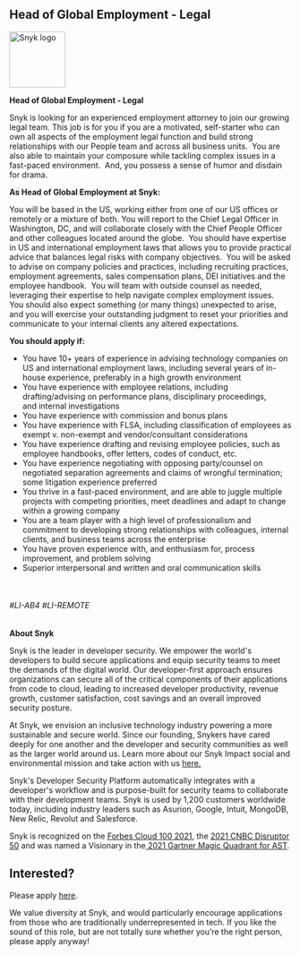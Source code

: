 Head of Global Employment - Legal
---

<img src="https://res.cloudinary.com/snyk/image/upload/v1537345894/press-kit/brand/logo-black.png" width="100" alt="Snyk logo" />

<p><strong>Head of Global Employment - Legal</strong></p>
<p><span style="font-weight: 400;">Snyk is looking for an experienced employment attorney to join our growing legal team. This job is for you if you are a motivated, self-starter who can own all aspects of the employment legal function and build strong relationships with our People team and across all business units.&nbsp; You are also able to maintain your composure while tackling complex issues in a fast-paced environment.&nbsp; And, you possess a sense of humor and disdain for drama.</span></p>
<p><strong>As Head of Global Employment at Snyk:</strong></p>
<p><span style="font-weight: 400;">You will be based in the US, working either from one of our US offices or remotely or a mixture of both. You will report to the Chief Legal Officer in Washington, DC, and will collaborate closely with the Chief People Officer and other colleagues located around the globe.&nbsp; You should have expertise in US and international employment laws that allows you to provide practical advice that balances legal risks with company objectives.&nbsp; You will be asked to advise on company policies and practices, including recruiting practices, employment agreements, sales compensation plans, DEI initiatives and the employee handbook.&nbsp; You will team with outside counsel as needed, leveraging their expertise to help navigate complex employment issues.&nbsp; You should also expect something (or many things) unexpected to arise, and you will exercise your outstanding judgment to reset your priorities and communicate to your internal clients any altered expectations.</span></p>
<p><strong>You should apply if:</strong></p>
<ul>
<li style="font-weight: 400;"><span style="font-weight: 400;">You have 10+ years of experience in advising technology companies on US and international employment laws, including several years of in-house experience, preferably in a high growth environment</span></li>
<li style="font-weight: 400;"><span style="font-weight: 400;">You have experience with employee relations, including drafting/advising on performance plans, disciplinary proceedings, and&nbsp;internal investigations</span></li>
<li style="font-weight: 400;"><span style="font-weight: 400;">You have experience with commission and bonus plans</span></li>
<li style="font-weight: 400;"><span style="font-weight: 400;">You have experience with FLSA, including classification of employees as exempt v. non-exempt and vendor/consultant considerations</span></li>
<li style="font-weight: 400;"><span style="font-weight: 400;">You have experience drafting and revising employee policies, such as employee handbooks, offer letters, codes of conduct, etc.</span></li>
<li style="font-weight: 400;"><span style="font-weight: 400;">You have experience negotiating with opposing party/counsel on negotiated separation agreements and claims of wrongful termination; some litigation experience preferred</span></li>
<li style="font-weight: 400;"><span style="font-weight: 400;">You thrive in a fast-paced environment, and are able to juggle multiple projects with competing priorities, meet deadlines and adapt to change within a growing company</span></li>
<li style="font-weight: 400;"><span style="font-weight: 400;">You are a team player with a high level of professionalism and commitment to developing strong relationships with colleagues, internal clients, and business teams across the enterprise</span></li>
<li style="font-weight: 400;"><span style="font-weight: 400;">You have proven experience with, and enthusiasm for, process improvement, and problem solving</span></li>
<li style="font-weight: 400;"><span style="font-weight: 400;">Superior interpersonal and written and oral communication skills</span></li>
</ul>
<p>&nbsp;</p>
<h6><span style="font-weight: 400;">#LI-AB4 #LI-REMOTE</span></h6><div class="content-conclusion"><p><strong>About Snyk</strong></p>
<p><span style="font-weight: 400;">Snyk is the leader in developer security. We empower the world's developers to build secure applications and equip security teams to meet the demands of the digital world. Our developer-first approach ensures organizations can secure all of the critical components of their applications from code to cloud, leading to increased developer productivity, revenue growth, customer satisfaction, cost savings and an overall improved security posture.&nbsp;</span></p>
<p><span style="font-weight: 400;">At Snyk, we envision an inclusive technology industry powering a more sustainable and secure world.</span> <span style="font-weight: 400;">Since our founding, Snykers have cared deeply for one another and the developer and security communities as well as the larger world around us. Learn more about our Snyk Impact social and environmental mission and take action with us </span><a href="https://snyk.io/about/snyk-impact/"><span style="font-weight: 400;">here.</span></a></p>
<p><span style="font-weight: 400;">Snyk's Developer Security Platform automatically integrates with a developer's workflow and is purpose-built for security teams to collaborate with their development teams. Snyk is used by 1,200 customers worldwide today, including industry leaders such as Asurion, Google, Intuit, MongoDB, New Relic, Revolut and Salesforce.</span></p>
<p><span style="font-weight: 400;">Snyk is recognized on the </span><a href="https://www.forbes.com/cloud100/#6f24b5ba5f94"><span style="font-weight: 400;">Forbes Cloud 100 2021</span></a><span style="font-weight: 400;">, the </span><a href="https://www.cnbc.com/2021/05/25/these-are-the-2021-cnbc-disruptor-50-companies.html"><span style="font-weight: 400;">2021 CNBC Disruptor 50</span></a><span style="font-weight: 400;"> and was named a Visionary in the</span><a href="https://snyk.io/blog/snyk-visionary-2021-gartner-magic-quadrant-for-ast/"><span style="font-weight: 400;"> 2021 Gartner Magic Quadrant for AST</span></a><span style="font-weight: 400;">.</span></p></div>

Interested?
---

Please apply [here](https://boards.greenhouse.io/snyk/jobs/5858063002#app).

We value diversity at Snyk, and would particularly encourage applications from those who are traditionally underrepresented in tech.
If you like the sound of this role, but are not totally sure whether you’re the right person, please apply anyway!
